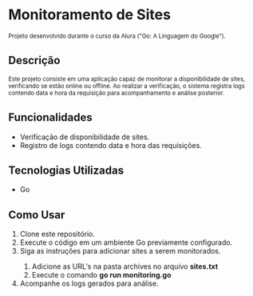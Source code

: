<h1>Monitoramento de Sites</h1>

<small>Projeto desenvolvido durante o curso da Alura ("Go: A Linguagem do Google").</small>

<h2>Descrição</h2>

<small>Este projeto consiste em uma aplicação capaz de monitorar a disponibilidade de sites, verificando se estão online ou offline. Ao realizar a verificação, o sistema registra logs contendo data e hora da requisição para acompanhamento e análise posterior.
</small>

<h2>Funcionalidades</h2>

<ul>
    <li>Verificação de disponibilidade de sites.</li>
    <li>Registro de logs contendo data e hora das requisições.</li>
</ul>


<h2>Tecnologias Utilizadas</h2>

<ul>
    <li>Go</li>
</ul>

<h2>Como Usar</h2>

<ol>
    <li>Clone este repositório.</li>
    <li>Execute o código em um ambiente Go previamente configurado.</li>
    <li>Siga as instruções para adicionar sites a serem monitorados.</li>
        <ol>
            <li>Adicione as URL's na pasta archives no arquivo <b>sites.txt</b></li>
            <li>Execute o comando <b>go run monitoring.go</b></li>
        </ol>
    <li>Acompanhe os logs gerados para análise.</li>
</ol>
